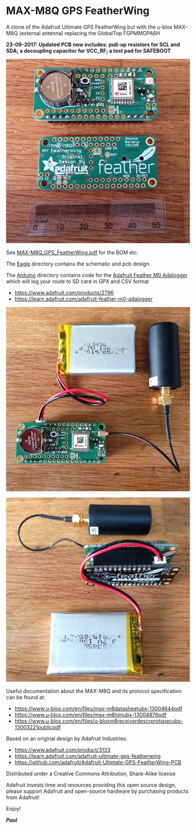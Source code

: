 # MAX-M8Q GPS FeatherWing

A clone of the Adafruit Ultimate GPS FeatherWing but with the u-blox MAX-M8Q (external antenna) replacing the GlobalTop FGPMMOPA6H

**23-09-2017: Updated PCB now includes: pull-up resistors for SCL and SDA; a decoupling capacitor for VCC_RF; a test pad for SAFEBOOT**

![MAX-M8Q_FeatherWing](https://github.com/PaulZC/MAX-M8Q_GPS_FeatherWing/blob/master/img/MAX-M8Q_FeatherWing.jpg)

See [MAX-M8Q_GPS_FeatherWing.pdf](https://github.com/PaulZC/MAX-M8Q_GPS_FeatherWing/blob/master/MAX-M8Q_GPS_FeatherWing.pdf) for the BOM etc.

The [Eagle](https://github.com/PaulZC/MAX-M8Q_GPS_FeatherWing/tree/master/Eagle) directory contains the schematic and pcb design

The [Arduino](https://github.com/PaulZC/MAX-M8Q_GPS_FeatherWing/tree/master/Arduino) directory contains code for the [Adafruit Feather M0 Adalogger](https://www.adafruit.com/products/2796) which will log your route to SD card in GPX and CSV format
- https://www.adafruit.com/products/2796
- https://learn.adafruit.com/adafruit-feather-m0-adalogger

![MAX-M8Q_and_Adalogger_1](https://github.com/PaulZC/MAX-M8Q_GPS_FeatherWing/blob/master/img/MAX-M8Q_and_Adalogger_1.jpg)

![MAX-M8Q_and_Adalogger_2](https://github.com/PaulZC/MAX-M8Q_GPS_FeatherWing/blob/master/img/MAX-M8Q_and_Adalogger_2.jpg)

Useful documentation about the MAX-M8Q and its protocol specification can be found at:
- https://www.u-blox.com/en/files/max-m8datasheetubx-13004644pdf
- https://www.u-blox.com/en/files/max-m8himubx-13004876pdf
- https://www.u-blox.com/en/files/u-bloxm8receiverdescrprotspecubx-13003221publicpdf

Based on an original design by Adafruit Industries:
- https://www.adafruit.com/product/3133
- https://learn.adafruit.com/adafruit-ultimate-gps-featherwing
- https://github.com/adafruit/Adafruit-Ultimate-GPS-FeatherWing-PCB

Distributed under a Creative Commons Attribution, Share-Alike license

Adafruit invests time and resources providing this open source design, please support Adafruit and open-source hardware by purchasing products from Adafruit!

Enjoy!

**_Paul_**